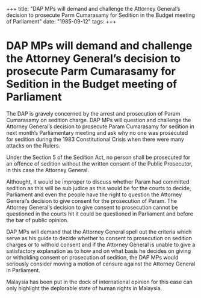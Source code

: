 +++ 
title: "DAP MPs will demand and challenge the Attorney General’s decision to prosecute Parm Cumarasamy for Sedition in the Budget meeting of Parliament"
date: "1985-09-12"
tags:
+++

# DAP MPs will demand and challenge the Attorney General’s decision to prosecute Parm Cumarasamy for Sedition in the Budget meeting of Parliament

The DAP is gravely concerned by the arrest and prosecution of Param Cumarasamy on sedition charge. DAP MPs will question and challenge the Attorney General’s decision to prosecute Param Cumarasamy for sedition in next month’s Parliamentary meeting and ask why no one was prosecuted for sedition during the 1983 Constitutional Crisis when there were many attacks on the Rulers.</u>

Under the Section 5 of the Sedition Act, no person shall be prosecuted for an offence of sedition without the written consent of the Public Prosecutor, in this case the Attorney General.

Althought, it would be improper to discuss whether Param had committed sedition as this will be sub judice as this would be for the courts to decide, Parliament and even the people have the right to question the Attorney General’s decision to give consent for the prosecution of Param. The Attorney General’s decision to give consent to prosecution cannot be questioned in the courts hit it could be questioned in Parliament and before the bar of public opinion.

DAP MPs will demand that the Attorney General spell out the criteria which serve as his guide to decide whether to consent to prosecution on sedition charges or to withold consent and if the Attorney General is unable to give a satisfactory explanation as to how and on what basis he decides on giving or witholding consent on prosecution of sedition, the DAP MPs would seriously consider moving a motion of censure against the Attorney General in Parliament.

Malaysia has been put in the dock of international opinion for this ease can only highlight the deplorable state of human rights in Malaysia.
 
